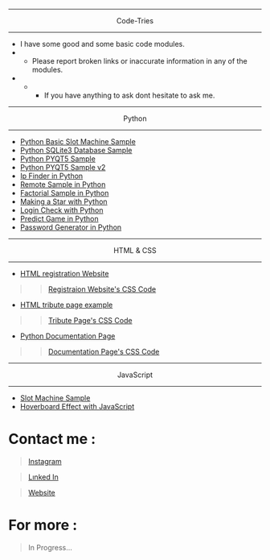 ***
<div align=center>
  Code-Tries 
</div>

***


- I have some good and some basic code modules. 
- - Please report broken links or inaccurate information in any of the modules.
- - - If you have anything to ask dont hesitate to ask me.


***
<div align=center>
  Python 
</div>

***

+ [Python Basic Slot Machine Sample](https://github.com/Ege-Sumer/Code-Tries/blob/main/Python/slot_machine.py)
+ [Python SQLite3 Database Sample](https://github.com/SuzuyaJzo/Code-Tries/blob/main/Python/database_sql.py)
+ [Python PYQT5 Sample](https://github.com/SuzuyaJzo/Code-Tries/blob/main/Python/widget_pyqt.py)
+ [Python PYQT5 Sample v2](https://github.com/SuzuyaJzo/Code-Tries/blob/main/Python/pyqt52.py)
+ [Ip Finder in Python ](https://github.com/SuzuyaJzo/Code-Tries/blob/main/Python/ip_find.py)
+ [Remote Sample in Python](https://github.com/SuzuyaJzo/Code-Tries/blob/main/Python/remote.py)
+ [Factorial Sample in Python](https://github.com/SuzuyaJzo/Code-Tries/blob/main/Python/fac.py)
+ [Making a Star with Python](https://github.com/SuzuyaJzo/Code-Tries/blob/main/Python/star.py)
+ [Login Check with Python ](https://github.com/SuzuyaJzo/Code-Tries/blob/main/Python/login.py)
+ [Predict Game in Python](https://github.com/SuzuyaJzo/Code-Tries/blob/main/Python/predict.py)
+ [Password Generator in Python](https://github.com/Ege-Sumer/Code-Tries/blob/main/Python/password_generator)


***
<div align=center>
  HTML & CSS 
</div>

***
+ [HTML registration Website](https://github.com/Ege-Sumer/Code-Tries/blob/main/HTML/website-try.html)
>>[Registraion Website's CSS Code](https://github.com/Ege-Sumer/Code-Tries/blob/main/HTML/cert.css)
+ [HTML tribute page example](https://github.com/Ege-Sumer/Code-Tries/blob/main/HTML/einstein-web.html)
>>[Tribute Page's CSS Code](https://github.com/Ege-Sumer/Code-Tries/blob/main/HTML/cert-2.css)
+ [Python Documentation Page](https://github.com/Ege-Sumer/Code-Tries/blob/main/HTML/documentation.html)
>>[Documentation Page's CSS Code](https://github.com/Ege-Sumer/Code-Tries/blob/main/HTML/cert-3.css)

***
<div align=center>
  JavaScript 
</div>

***
+ [Slot Machine Sample](https://github.com/Ege-Sumer/Code-Tries/blob/main/JavaScript/slot.js)
+ [Hoverboard Effect with JavaScript](https://github.com/Ege-Sumer/Code-Tries/tree/main/JavaScript/hoverboard-effect)


# Contact me :
  > [Instagram](https://www.instagram.com/ege.g.smr?igsh=MTVsd2ZoaWV5MzNqYg==)

  > [Lınked In](https://www.linkedin.com/in/ahmet-ege-s%C3%BCmer-9156b7222/)
  
  > [Website](https://ege-sumer.github.io/Website/)
  


# For more :

> In Progress...

